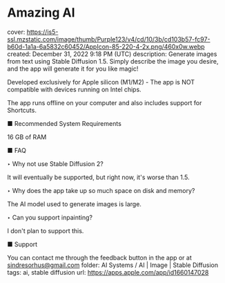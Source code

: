 # Amazing AI

cover: https://is5-ssl.mzstatic.com/image/thumb/Purple123/v4/cd/10/3b/cd103b57-fc97-b60d-1a1a-6a5832c60452/AppIcon-85-220-4-2x.png/460x0w.webp
created: December 31, 2022 9:18 PM (UTC)
description: Generate images from text using Stable Diffusion 1.5. Simply describe the image you desire, and the app will generate it for you like magic!

Developed exclusively for Apple silicon (M1/M2) - The app is NOT compatible with devices running on Intel chips.

The app runs offline on your computer and also includes support for Shortcuts.


■ Recommended System Requirements

16 GB of RAM


■ FAQ

‣ Why not use Stable Diffusion 2?

It will eventually be supported, but right now, it's worse than 1.5.

‣ Why does the app take up so much space on disk and memory?

The AI model used to generate images is large.

‣ Can you support inpainting?

I don't plan to support this.


■ Support

You can contact me through the feedback button in the app or at sindresorhus@gmail.com
folder: AI Systems / AI | Image | Stable Diffusion
tags: ai, stable diffusion
url: https://apps.apple.com/app/id1660147028